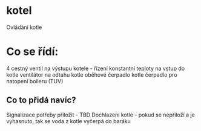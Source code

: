 # kotel
Ovládání kotle

# Co se řídí:

4 cestný ventil na výstupu kotele - řízení konstantní teploty na vstup do kotle
ventilátor na odtahu kotle
oběhové čerpadlo kotle
čerpadlo pro natopení boileru (TUV)


## Co to přidá navíc?
Signalizace potřeby přiložit - TBD
Dochlazení kotle - pokud se nepřiloží a je vyhasnuto, tak se voda z kotle vyčerpá do baráku
